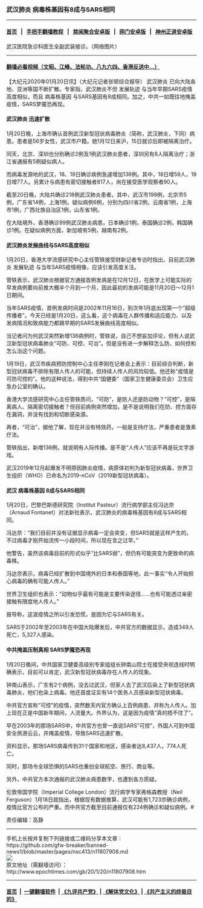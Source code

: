 ### 武汉肺炎 病毒株基因有8成与SARS相同
------------------------

#### [首页](https://github.com/gfw-breaker/banned-news1/blob/master/README.md) &nbsp;&nbsp;|&nbsp;&nbsp; [手把手翻墙教程](https://github.com/gfw-breaker/guides/wiki) &nbsp;&nbsp;|&nbsp;&nbsp; [禁闻聚合安卓版](https://github.com/gfw-breaker/bn-android) &nbsp;&nbsp;|&nbsp;&nbsp; [网门安卓版](https://github.com/oGate2/oGate) &nbsp;&nbsp;|&nbsp;&nbsp; [神州正道安卓版](https://github.com/SzzdOgate/update) 



<div><img alt="" class="aligncenter wp-post-image" src="http://i.epochtimes.com/assets/uploads/2020/01/Unknown33-1-600x400.jpg"/>
<div class="red16 caption">
 武汉医院急诊科医生全副武装接诊。（网络图片）
</div>
</div><hr/>

#### [翻墙必看视频（文昭、江峰、法轮功、八九六四、香港反送中...）](https://github.com/gfw-breaker/banned-news1/blob/master/pages/link3.md)

<div><p>
 【大纪元2020年01月20日讯】（大纪元记者张顿综合报导）
 <ok href="http://www.epochtimes.com/gb/tag/%E6%AD%A6%E6%B1%89%E8%82%BA%E7%82%8E.html">
  武汉肺炎
 </ok>
 已向大陆各地、亚洲等国不断扩散。专家指，武汉肺炎不但
 <ok href="http://www.epochtimes.com/gb/tag/%E5%8F%91%E5%B1%95%E8%BD%A8%E8%BF%B9.html">
  发展轨迹
 </ok>
 与当年早期SARS疫情高度相似，而且
 <ok href="http://www.epochtimes.com/gb/tag/%E7%97%85%E6%AF%92%E6%A0%AA%E5%9F%BA%E5%9B%A0.html">
  病毒株基因
 </ok>
 与SARS基因有8成相同。加之，中共一如既往地掩盖疫情，SARS梦魇恐再现。
</p>
<h4>
 <strong>
  <ok href="http://www.epochtimes.com/gb/tag/%E6%AD%A6%E6%B1%89%E8%82%BA%E7%82%8E.html">
   武汉肺炎
  </ok>
  迅速扩散
 </strong>
</h4>
<p>
 1月20日晚，上海市确认首例武汉新型冠状病毒肺炎（简称，武汉肺炎，下同）病患。患者是56岁女性，武汉市户籍。她1月12日来沪，15日就诊后即被隔离治疗。
</p>
<p>
 同天，北京、深圳也分别确诊2例及1例武汉肺炎患者，深圳另有8人隔离治疗；浙江省通报有5例疑似病人。
</p>
<p>
 而病毒发源地的武汉，18、19日确诊病例急遽增加136例。其中，18日增59人，19日增77人。另累计与病患有密切接触者817人，尚在接受医学观察者90人。
</p>
<p>
 截至20日晚，大陆共确诊218例武汉肺炎患者。其中，武汉市198例，北京市5例，广东省14例，上海1例。疑似病例6例，分别为四川省2例，云南省1例，上海市1例，广西壮族自治区1例，山东省1例。
</p>
<p>
 在大陆境外，香港确诊99例武汉肺炎病患，日本确诊1例，泰国确诊2例，韩国确诊1例。在疑似病例方面，新加坡有5例，越南有2例。
</p>
<h4>
 <strong>
  武汉肺炎发展曲线与SARS高度相似
 </strong>
</h4>
<p>
 1月20日，香港大学流感研究中心主任管轶接受财新记者专访时指出，目前武汉肺炎
 <ok href="http://www.epochtimes.com/gb/tag/%E5%8F%91%E5%B1%95%E8%BD%A8%E8%BF%B9.html">
  发展轨迹
 </ok>
 与当年SARS疫情相像，应该引发高度关注。
</p>
<p>
 管轶表示，武汉肺炎根据官方通报首例发病是在12月12日，在医学上可能实际的早发病例要向前推大概半个月到一个月，因此最初的发病可能是11月20日～12月1日期间。
</p>
<p>
 当年SARS疫情，首例发病时间是2002年11月16日，到次年1月底出现第一个“超级传播者”。今天已经是1月20日，这么看，这个病毒在人群传播和适应能力、以及发病情况和致病能力都跟早期的SARS发展曲线高度相似。
</p>
<p>
 当记者问为何武汉突然新增136病例时，管轶说，自己不想妄加评论，但有人说武汉新型冠状病毒肺炎“可防、可控、可治”。但是没有进一步解释怎么防、如何控和怎么治这个问题。
</p>
<p>
 1月19日，武汉市疾病预防控制中心主任李刚在记者会上表示：目前综合判断，新型冠状病毒不排除有限人传人的可能，但持续人传人的风险较低。他还称“疫情是可防可控的”。他的这种说法，得到中共“国健委”（国家卫生健康委员会）卫生应急办公室的确认。
</p>
<p>
 香港大学流感研究中心主任管轶质问，“可防”，是防人还是防动物？“可控”，是隔离病人、隔离密切接触者？但目前病例突然增加，是不是说明我们在防、控方面存在漏洞，并没有找到和切断感染源。
</p>
<p>
 再者，“可治”，据他了解，现在并没有特效药，一般是支持疗法，严重患者是激素疗法。
</p>
<p>
 管轶指出，新增136例，就说明有人际传播。是不是“人传人”应该不再是玩文字游戏。
</p>
<p>
 武汉2019年12月起爆发不明原因肺炎疫情，病原体初判为新型冠状病毒，世界卫生组织（WHO）已命名为2019-nCoV（2019新型冠状病毒）。
</p>
<h4>
 <strong>
  武汉
  <ok href="http://www.epochtimes.com/gb/tag/%E7%97%85%E6%AF%92%E6%A0%AA%E5%9F%BA%E5%9B%A0.html">
   病毒株基因
  </ok>
  8成与SARS相同
 </strong>
</h4>
<p>
 1月20日，巴黎巴斯德研究院（Institut Pasteur）流行病学部主任冯达奈（Arnaud Fontanet）对法新社表示，武汉肺炎的病毒株基因有8成与SARS相同。
</p>
<p>
 冯达奈：“我们目前并没有证据显示病毒一定会突变，但SARS就是这样产生的。不过病毒才刚开始流传一小段时间，所以现在言之过早。”
</p>
<p>
 他警告，虽然该病毒目前的形式似乎“比SARS弱”，但仍有可能突变为更致命的病毒株。
</p>
<p>
 冯达奈表示，病毒已经扩散到中国境外的日本和泰国等地，此一事实“令人开始担心病毒的确有可能人传人。”
</p>
<p>
 世界卫生组织也表示：“动物似乎最有可能是主要传染途径……也有可能透过亲密接触有限度地人传人。”
</p>
<p>
 报导称，这波疫情之所以引发恐慌，是因为它与SARS有关。
</p>
<p>
 SARS于2002年至2003年在中国大陆爆发后，中共官方的数据显示，造成349人死亡，5,327人感染。
</p>
<h4>
 <strong>
  中共掩盖压制真相 SARS梦魇恐再现
 </strong>
</h4>
<p>
 1月20日晚间，中共国家卫健委高级别专家组组长钟南山院士在接受央视连线时明确表示，目前可以肯定，武汉新型冠状病毒存在人传人的现象。
</p>
<p>
 钟南山表示，广东有2个病例，没去过武汉，但家人去了武汉后染上了新型冠状病毒肺炎，他们也染上病毒。他还首度证实有14个医务人员感染新型冠状病毒。
</p>
<p>
 中共官方宣称“可控”的疫情，突然数天内官方确认上百例病患、并称为人传人。加上现在正是中国新年期间，人流量大。外界认为，这是因为疫情“真的捂不住了”。
</p>
<p>
 早在2003年的那场SARS中，中共官方也曾一直说SARS“可控”，外国人可到中国安全旅游云云，并掩盖疫情，导致SARS迅速扩散。
</p>
<p>
 资料显示，那场SARS病毒传到31个国家和地区，感染者达8,437人，774人死亡。
</p>
<p>
 同时，那场令全球恐惧的SARS也重创全球航空、旅行、商业等。
</p>
<p>
 另外，中共官方本次通报的武汉肺炎病患数字，也遭到各方质疑。
</p>
<p>
 伦敦帝国学院（Imperial College London）流行病学专家弗格森教授（Neil Ferguson）1月18日就指出，根据现有数据推算，武汉可能有1,723宗确诊病例，疫情比官方公布的严重。而中共官方截至目前通报仅有224例确诊和疑似病例。#
</p>
<p>
 责任编辑：高静
</p>
</div>
<hr/>
手机上长按并复制下列链接或二维码分享本文章：<br/>
https://github.com/gfw-breaker/banned-news1/blob/master/pages/nsc413/n11807908.md <br/>
<a href='https://github.com/gfw-breaker/banned-news1/blob/master/pages/nsc413/n11807908.md'><img src='https://github.com/gfw-breaker/banned-news1/blob/master/pages/nsc413/n11807908.md.png'/></a> <br/>
原文地址（需翻墙访问）：http://www.epochtimes.com/gb/20/1/20/n11807908.htm


------------------------
#### [首页](https://github.com/gfw-breaker/banned-news1/blob/master/README.md) &nbsp;|&nbsp; [一键翻墙软件](https://github.com/gfw-breaker/nogfw/blob/master/README.md) &nbsp;| [《九评共产党》](https://github.com/gfw-breaker/9ping.md/blob/master/README.md#九评之一评共产党是什么) | [《解体党文化》](https://github.com/gfw-breaker/jtdwh.md/blob/master/README.md) | [《共产主义的终极目的》](https://github.com/gfw-breaker/gczydzjmd.md/blob/master/README.md)


<img src='http://gfw-breaker.win/banned-news/pages/nsc413/n11807908.md' width='0px' height='0px'/>